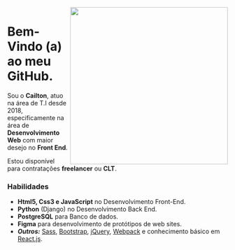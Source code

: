 <img src="https://x-team.com/static/radio-c55da1677fe1e4afc3322ad88ce6bdaa.gif" align="right" width="360">


# Bem-Vindo (a) ao meu GitHub.
Sou o **Cailton**, atuo na área de T.I desde 2018, especificamente na área de **Desenvolvimento Web** com maior desejo no **Front End**.

Estou disponível para contratações **freelancer** ou **CLT**.

### Habilidades
- **Html5, Css3 e JavaScript** no Desenvolvimento Front-End.
- **Python** (Django) no Desenvolvimento Back End.
- **PostgreSQL** para Banco de dados.
- **Figma** para desenvolvimento de protótipos de web sites.
- ***Outros:*** <ins>Sass</ins>, <ins>Bootstrap</ins>, <ins>jQuery</ins>, <ins>Webpack</ins> e conhecimento básico em <ins>React.js</ins>.
